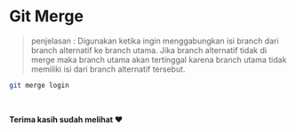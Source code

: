 # Git Merge

> penjelasan : Digunakan ketika ingin menggabungkan isi branch dari branch alternatif ke branch utama. Jika branch alternatif tidak di merge maka branch utama akan tertinggal karena branch utama tidak memiliki isi dari branch alternatif tersebut.

```bash
git merge login
```

<br>

**Terima kasih sudah melihat :heart:**